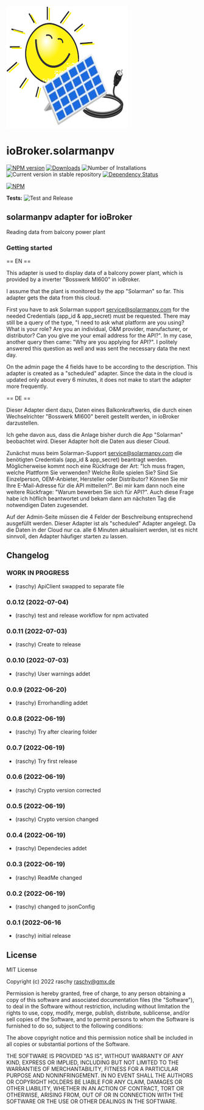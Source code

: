 ![Logo](admin/solarmanpv.png)
# ioBroker.solarmanpv

[![NPM version](https://img.shields.io/npm/v/iobroker.solarmanpv.svg)](https://www.npmjs.com/package/iobroker.solarmanpv)
[![Downloads](https://img.shields.io/npm/dm/iobroker.solarmanpv.svg)](https://www.npmjs.com/package/iobroker.solarmanpv)
![Number of Installations](https://iobroker.live/badges/solarmanpv-installed.svg)
![Current version in stable repository](https://iobroker.live/badges/solarmanpv-stable.svg)
[![Dependency Status](https://img.shields.io/david/raschy/iobroker.solarmanpv.svg)](https://david-dm.org/raschy/iobroker.solarmanpv)

[![NPM](https://nodei.co/npm/iobroker.solarmanpv.png?downloads=true)](https://nodei.co/npm/iobroker.solarmanpv/)

**Tests:** ![Test and Release](https://github.com/raschy/ioBroker.solarmanpv/workflows/Test%20and%20Release/badge.svg)

## solarmanpv adapter for ioBroker

Reading data from balcony power plant


### Getting started

== EN ==

This adapter is used to display data of a balcony power plant, which 
is provided by a inverter "Bosswerk MI600" in ioBroker.

I assume that the plant is monitored by the app "Solarman" so far. 
This adapter gets the data from this cloud.

First you have to ask Solarman support <service@solarmanpv.com> for 
the needed Credentials (app_id & app_secret) must be requested.
There may still be a query of the type, "I need to ask what platform 
are you using? What is your role? Are you an individual, O&M provider, 
manufacturer, or distributor? Can you give me your email address for 
the API?". In my case, another query then came: "Why are you applying 
for API?". I politely answered this question as well and was sent the 
necessary data the next day.

On the admin page the 4 fields  have to be according to the description. 
This adapter is created as a "scheduled" adapter. 
Since the data in the cloud is updated only about every 6 minutes, 
it does not make to start the adapter more frequently.


== DE ==

Dieser Adapter dient dazu, Daten eines Balkonkraftwerks, die durch einen 
Wechselrichter "Bosswerk MI600" bereit gestellt werden, in ioBroker darzustellen.

Ich gehe davon aus, dass die Anlage bisher durch die App "Solarman" beobachtet 
wird. Dieser Adapter holt die Daten aus dieser Cloud.

Zunächst muss beim Solarman-Support <service@solarmanpv.com> die benötigten 
Credentials (app_id & app_secret) beantragt werden.
Möglicherweise kommt noch eine Rückfrage der Art: "Ich muss fragen, welche 
Plattform Sie verwenden? Welche Rolle spielen Sie? Sind Sie Einzelperson, 
OEM-Anbieter, Hersteller oder Distributor? Können Sie mir Ihre E-Mail-Adresse 
für die API mitteilen?". Bei mir kam dann noch eine weitere Rückfrage: 
"Warum bewerben Sie sich für API?". Auch diese Frage habe ich höflich 
beantwortet und bekam dann am nächsten Tag die notwendigen Daten zugesendet.

Auf der Admin-Seite müssen die 4 Felder der Beschreibung entsprechend 
ausgefüllt werden. Dieser Adapter ist als "scheduled" Adapter angelegt. Da die 
Daten in der Cloud nur ca. alle 6 Minuten aktualisiert werden, ist es nicht 
sinnvoll, den Adapter häufiger starten zu lassen.


## Changelog
<!--
	Placeholder for the next version (at the beginning of the line):
	### **WORK IN PROGRESS**
-->

### **WORK IN PROGRESS**
* (raschy) ApiClient swapped to separate file

### 0.0.12 (2022-07-04)
* (raschy) test and release workflow for npm activated

### 0.0.11 (2022-07-03)
* (raschy) Create to release

### 0.0.10 (2022-07-03)
* (raschy) User warnings addet

### 0.0.9 (2022-06-20)
* (raschy) Errorhandling addet

### 0.0.8 (2022-06-19)
* (raschy) Try after clearing folder

### 0.0.7 (2022-06-19)
* (raschy) Try first release

### 0.0.6 (2022-06-19)
* (raschy) Crypto version corrected

### 0.0.5 (2022-06-19)
* (raschy) Crypto version changed

### 0.0.4 (2022-06-19)

* (raschy) Dependecies addet

### 0.0.3 (2022-06-19)

* (raschy) ReadMe changed

### 0.0.2 (2022-06-19)

* (raschy) changed to jsonConfig

### 0.0.1 (2022-06-16

* (raschy) initial release

## License
MIT License

Copyright (c) 2022 raschy <raschy@gmx.de>

Permission is hereby granted, free of charge, to any person obtaining a copy
of this software and associated documentation files (the "Software"), to deal
in the Software without restriction, including without limitation the rights
to use, copy, modify, merge, publish, distribute, sublicense, and/or sell
copies of the Software, and to permit persons to whom the Software is
furnished to do so, subject to the following conditions:

The above copyright notice and this permission notice shall be included in all
copies or substantial portions of the Software.

THE SOFTWARE IS PROVIDED "AS IS", WITHOUT WARRANTY OF ANY KIND, EXPRESS OR
IMPLIED, INCLUDING BUT NOT LIMITED TO THE WARRANTIES OF MERCHANTABILITY,
FITNESS FOR A PARTICULAR PURPOSE AND NONINFRINGEMENT. IN NO EVENT SHALL THE
AUTHORS OR COPYRIGHT HOLDERS BE LIABLE FOR ANY CLAIM, DAMAGES OR OTHER
LIABILITY, WHETHER IN AN ACTION OF CONTRACT, TORT OR OTHERWISE, ARISING FROM,
OUT OF OR IN CONNECTION WITH THE SOFTWARE OR THE USE OR OTHER DEALINGS IN THE
SOFTWARE.